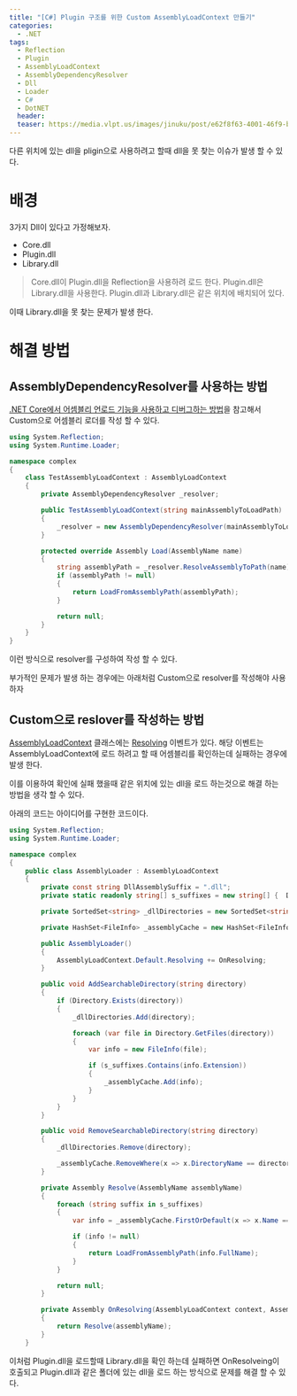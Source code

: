 ```yaml
---
title: "[C#] Plugin 구조를 위한 Custom AssemblyLoadContext 만들기"
categories:
  - .NET
tags:
  - Reflection
  - Plugin
  - AssemblyLoadContext
  - AssemblyDependencyResolver
  - Dll
  - Loader
  - C#
  - DotNET
  header:
  teaser: https://media.vlpt.us/images/jinuku/post/e62f8f63-4001-46f9-b811-dc6f62f0828e/40cc3e52-745d-48b8-8a09-02c21efc36e5.png
---
```


다른 위치에 있는 dll을 pligin으로 사용하려고 할때 dll을 못 찾는 이슈가 발생 할 수 있다.

# 배경
3가지 Dll이 있다고 가정해보자.

* Core.dll
* Plugin.dll
* Library.dll

> Core.dll이 Plugin.dll을 Reflection을 사용하려 로드 한다.
> Plugin.dll은 Library.dll을 사용한다. Plugin.dll과 Library.dll은 같은 위치에 배치되어 있다.

이때 Library.dll을 못 찾는 문제가 발생 한다.

# 해결 방법

## AssemblyDependencyResolver를 사용하는 방법

[.NET Core에서 어셈블리 언로드 기능을 사용하고 디버그하는 방법](https://docs.microsoft.com/ko-kr/dotnet/standard/assembly/unloadability)을 참고해서 Custom으로 어셈블리 로더를 작성 할 수 있다.

``` csharp
using System.Reflection;
using System.Runtime.Loader;

namespace complex
{
    class TestAssemblyLoadContext : AssemblyLoadContext
    {
        private AssemblyDependencyResolver _resolver;

        public TestAssemblyLoadContext(string mainAssemblyToLoadPath) : base(isCollectible: true)
        {
            _resolver = new AssemblyDependencyResolver(mainAssemblyToLoadPath);
        }

        protected override Assembly Load(AssemblyName name)
        {
            string assemblyPath = _resolver.ResolveAssemblyToPath(name);
            if (assemblyPath != null)
            {
                return LoadFromAssemblyPath(assemblyPath);
            }

            return null;
        }
    }
}
```

이런 방식으로 resolver를 구성하여 작성 할 수 있다.

부가적인 문제가 발생 하는 경우에는 아래처럼 Custom으로 resolver를 작성해야 사용하자

## Custom으로 reslover를 작성하는 방법

[AssemblyLoadContext](https://docs.microsoft.com/ko-kr/dotnet/api/system.runtime.loader.assemblyloadcontext) 클래스에는 [Resolving](https://docs.microsoft.com/ko-kr/dotnet/api/system.runtime.loader.assemblyloadcontext.resolving) 이벤트가 있다. 해당 이벤트는 AssemblyLoadContext에 로드 하려고 할 때 어셈블리를 확인하는데 실패하는 경우에 발생 한다.

이를 이용하여 확인에 실패 했을때 같은 위치에 있는 dll을 로드 하는것으로 해결 하는 방법을 생각 할 수 있다.

아래의 코드는 아이디어를 구현한 코드이다.

``` csharp
using System.Reflection;
using System.Runtime.Loader;

namespace complex
{
    public class AssemblyLoader : AssemblyLoadContext
    {
        private const string DllAssemblySuffix = ".dll";
        private static readonly string[] s_suffixes = new string[] {  DllAssemblySuffix };

        private SortedSet<string> _dllDirectories = new SortedSet<string>();

        private HashSet<FileInfo> _assemblyCache = new HashSet<FileInfo>();

        public AssemblyLoader()
        {
            AssemblyLoadContext.Default.Resolving += OnResolving;
        }

        public void AddSearchableDirectory(string directory)
        {
            if (Directory.Exists(directory))
            {
                _dllDirectories.Add(directory);

                foreach (var file in Directory.GetFiles(directory))
                {
                    var info = new FileInfo(file);

                    if (s_suffixes.Contains(info.Extension))
                    {
                        _assemblyCache.Add(info);
                    }
                }
            }
        }

        public void RemoveSearchableDirectory(string directory)
        {
            _dllDirectories.Remove(directory);

            _assemblyCache.RemoveWhere(x => x.DirectoryName == directory);
        }

        private Assembly Resolve(AssemblyName assemblyName)
        {
            foreach (string suffix in s_suffixes)
            {
                var info = _assemblyCache.FirstOrDefault(x => x.Name == assemblyName.Name + suffix);

                if (info != null)
                {
                    return LoadFromAssemblyPath(info.FullName);
                }
            }

            return null;
        }

        private Assembly OnResolving(AssemblyLoadContext context, AssemblyName assemblyName)
        {
            return Resolve(assemblyName);
        }
    }
```

이처럼 Plugin.dll을 로드할때 Library.dll을 확인 하는데 실패하면 OnResolveing이 호출되고 Plugin.dll과 같은 폴더에 있는 dll을 로드 하는 방식으로 문제를 해결 할 수 있다.

